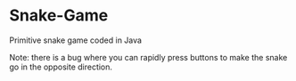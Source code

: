 # Snake-Game
Primitive snake game coded in Java

Note: there is a bug where you can rapidly press buttons to make the snake go in the opposite direction.
